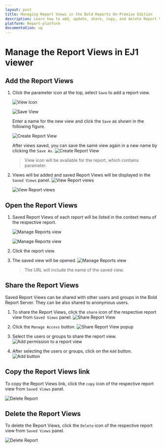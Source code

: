 ```yaml
---
layout: post
title: Managing Report Views in the Bold Reports On-Premise Edition
description: Learn how to add, update, share, copy, and delete Report Views in the Bold Reports On-Premise Edition.This can be shared, updated, and deleted only to the user who created it.
platform: Report-platform
documentation: ug
---
```


# Manage the Report Views in EJ1 viewer

## Add the Report Views

1. Click the parameter icon at the top, select `Save` to add a report view.

    ![View Icon](/static/assets/on-premise/images/manage-content/manage-reports/view-icon.png)

    ![Save View](/static/assets/on-premise/images/manage-content/manage-reports/save-icon.png)

    Enter a name for the new view and click the `Save` as shown in the following figure.

    ![Create Report View](/static/assets/on-premise/images/manage-content/manage-reports/add-report-view.png)

    After views saved, you can save the same view again in a new name by clicking the `Save As`.
    ![Create Report View](/static/assets/on-premise/images/manage-content/manage-reports/save-as-icon.png)

   >View icon will be available for the report, which contains parameter.

2. Views will be added and saved Report Views will be displayed in the `Saved Views` panel.
   ![View Report views](/static/assets/on-premise/images/manage-content/manage-reports/saved-view.png)

   ![View Report views](/static/assets/on-premise/images/manage-content/manage-reports/view-saved-report-views.png)

## Open the Report Views

1. Saved Report Views of each report will be listed in the context menu of the respective report.

    ![Manage Reports view](/static/assets/on-premise/images/manage-content/manage-reports/open-view.png)

    ![Manage Reports view](/static/assets/on-premise/images/manage-content/manage-reports/report-views-from-server.png)

2. Click the report view.
3. The saved view will be opened.
    ![Manage Reports view](/static/assets/on-premise/images/manage-content/manage-reports/url-view-name.png)

    >The URL will include the name of the saved view.

## Share the Report Views

Saved Report Views can be shared with other users and groups in the Bold Report Server. They can be also shared to anonymous users.

1. To share the Report Views, click the `share` icon of the respective report view from `Saved Views` panel.
![Share Report View](/static/assets/on-premise/images/manage-content/manage-reports/share-icon.png)

2. Click the `Manage Access` button.
![Share Report View popup](/static/assets/on-premise/images/manage-content/manage-reports/share-report-view.png)

3. Select the users or groups to share the report view.
![Add permission to a report view](/static/assets/on-premise/images/manage-content/manage-reports/selecting-user-group.png)

4. After selecting the users or groups, click on the `Add` button.
![Add button](/static/assets/on-premise/images/manage-content/manage-reports/manage-access-report-view.png)

## Copy the Report Views link

To copy the Report Views link, click the `copy` icon of the respective report view from `Saved Views` panel.

![Delete Report](/static/assets/on-premise/images/manage-content/manage-reports/copy-view.png)

## Delete the Report Views

To delete the Report Views, click the `Delete` icon of the respective report view from `Saved Views` panel.

![Delete Report](/static/assets/on-premise/images/manage-content/manage-reports/delete-report-view.png)